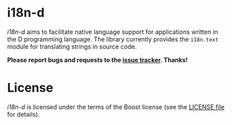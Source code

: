 i18n-d
============================================
*i18n-d* aims to facilitate native language support for applications written
in the D programming language. The library currently provides the `i18n.text`
module for translating strings in source code.

**Please report bugs and requests to the [issue tracker](https://github.com/JakobOvrum/i18n-d/issues). Thanks!**

License
============================================
*i18n-d* is licensed under the terms of the Boost license (see the [LICENSE file](http://github.com/JakobOvrum/i18n-d/blob/master/LICENSE) for details).
